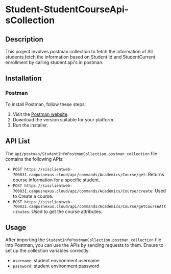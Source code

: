 # Student-StudentCourseApi-sCollection

## Description

This project involves postman collection to fetch the information of  All students,fetch the information based on Student Id and StudentCurrent enrollment by calling student api's in postman.

## Installation

### Postman

To install Postman, follow these steps:

1. Visit the [Postman website](https://www.postman.com/downloads/).
2. Download the version suitable for your platform.
3. Run the installer.

## API List

The `api/postman/StudentInfoPostmanCollection.postman_collection` file contains the following APIs:

- `POST https://sisclientweb-700031.campusnexus.cloud/api/commands/Academics/Course/get`: Returns course information for a specific student.
- `POST https://sisclientweb-700031.campusnexus.cloud/api/commands/Academics/Course/create`: Used to Create a course.
- `POST https://sisclientweb-700031.campusnexus.cloud/api/commands/Academics/Course/getCourseAttributes`: Used to get the course attributes.

## Usage

After importing the `StudentInfoPostmanCollection.postman_collection` file into Postman, you can use the APIs by sending requests to them. Ensure to set up the collection variables correctly:

- `username`: student environment username
- `password`: student environment password
